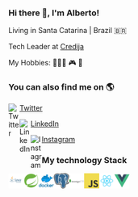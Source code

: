 ### Hi there 👋, I'm Alberto!

Living in Santa Catarina | Brazil 🇧🇷

Tech Leader at [Credija](https://www.credija.com.br)

My Hobbies: 🏄🏻‍♂️ 🎮 🎸



### You can also find me on 🌎

[<img align="left" alt="Twitter" width="22px" src="https://cdn.jsdelivr.net/npm/simple-icons@v3/icons/twitter.svg" /> Twitter ][twitterUrl]

[<img align="left" alt="LinkedIn" width="22px" src="https://cdn.jsdelivr.net/npm/simple-icons@v3/icons/linkedin.svg" /> LinkedIn ][linkedinUrl]

[<img align="left" alt="Instagram" width="22px" src="https://cdn.jsdelivr.net/npm/simple-icons@v3/icons/instagram.svg" /> Instagram ][instagramUrl]



### My technology Stack

<img align="left" alt="Java" width="30px" src="https://raw.githubusercontent.com/github/explore/80688e429a7d4ef2fca1e82350fe8e3517d3494d/topics/java/java.png" />
<img align="left" alt="Spring Boot" width="30px" src="https://raw.githubusercontent.com/github/explore/80688e429a7d4ef2fca1e82350fe8e3517d3494d/topics/spring-boot/spring-boot.png" />
<img align="left" alt="Docker" width="30px" src="https://raw.githubusercontent.com/github/explore/80688e429a7d4ef2fca1e82350fe8e3517d3494d/topics/docker/docker.png" />
<img align="left" alt="Postgresql" width="30px" src="https://raw.githubusercontent.com/github/explore/80688e429a7d4ef2fca1e82350fe8e3517d3494d/topics/postgresql/postgresql.png" />
<img align="left" alt="MongoDB" width="30px" src="https://raw.githubusercontent.com/github/explore/80688e429a7d4ef2fca1e82350fe8e3517d3494d/topics/mongodb/mongodb.png" />
<img align="left" alt="JavaScript" width="30px" src="https://raw.githubusercontent.com/github/explore/80688e429a7d4ef2fca1e82350fe8e3517d3494d/topics/javascript/javascript.png" />
<img align="left" alt="React" width="30px" src="https://raw.githubusercontent.com/github/explore/80688e429a7d4ef2fca1e82350fe8e3517d3494d/topics/react/react.png" />
<img align="left" alt="Vue" width="30px" src="https://raw.githubusercontent.com/github/explore/80688e429a7d4ef2fca1e82350fe8e3517d3494d/topics/vue/vue.png" />

[twitterUrl]: https://twitter.com/alberto_off
[linkedinUrl]: https://www.linkedin.com/in/albertosrocha
[instagramUrl]: https://www.instagram.com/_albertosemprebon

<!--
**albertosrocha/albertosrocha** is a ✨ _special_ ✨ repository because its `README.md` (this file) appears on your GitHub profile.

Here are some ideas to get you started:

- 🔭 I’m currently working on ...
- 🌱 I’m currently learning ...
- 👯 I’m looking to collaborate on ...
- 🤔 I’m looking for help with ...
- 💬 Ask me about ...
- 📫 How to reach me: ...
- 😄 Pronouns: ...
- ⚡ Fun fact: ...
-->
